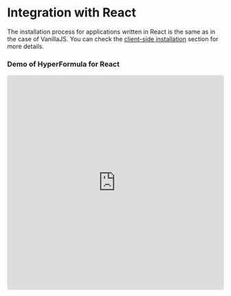 # Integration with React

The installation process for applications written in React is the same as in the case of VanillaJS. You can check the [client-side installation](client-side-installation.md) section for more details.

### Demo of HyperFormula for React

<iframe
   src="https://codesandbox.io/embed/github/handsontable/hyperformula-demos/tree/develop/react-demo?autoresize=1&fontsize=14&hidenavigation=1&theme=dark&view=preview"
   style="width:100%; height:500px; border:0; border-radius: 4px; overflow:hidden;"
   title="handsontable/hyperformula-demos: basic-usage"
   allow="accelerometer; ambient-light-sensor; camera; encrypted-media; geolocation; gyroscope; hid; microphone; midi; payment; usb; vr; xr-spatial-tracking"
   sandbox="allow-forms allow-modals allow-popups allow-presentation allow-same-origin allow-scripts"
/>



